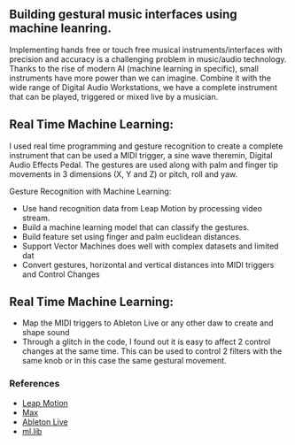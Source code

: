 

## Building gestural music interfaces using machine leanring.

Implementing hands free or touch free musical instruments/interfaces with precision and accuracy is a challenging problem in music/audio technology. 
Thanks to the rise of modern AI (machine learning in specific), small instruments have more power than we can imagine. Combine it with the wide range of Digital Audio Workstations, we have a complete instrument that can be played, triggered or mixed live by a musician.

## Real Time Machine Learning:

I used real time programming and gesture recognition to create a complete instrument that can be used a MIDI trigger, a sine wave theremin, Digital Audio Effects Pedal. The gestures are used along with palm and finger tip movements in 3 dimensions (X, Y  and Z) or pitch, roll and yaw. 

Gesture Recognition with Machine Learning:
- Use hand recognition data from Leap Motion by processing video stream.
- Build a machine learning model that can classify the gestures.
- Build feature set using finger and palm euclidean distances.
- Support Vector Machines does well with complex datasets and limited dat
- Convert gestures, horizontal and vertical distances into MIDI triggers and Control Changes

## Real Time Machine Learning:
- Map the MIDI triggers to Ableton Live or any other daw to create and shape sound
- Through a glitch in the code, I found out it is easy to affect 2 control changes at the same time. This can be used to control 2 filters with the same knob or in this case the same gestural movement.

### References

- [Leap Motion](https://www.leapmotion.com/)
- [Max](https://cycling74.com/products/max/)
- [Ableton Live](https://www.ableton.com/en/)
- [ml.lib](http://alimomeni.net/ml.lib)

